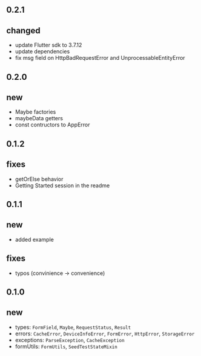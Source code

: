 ## 0.2.1

## changed

- update Flutter sdk to 3.7.12
- update dependencies
- fix msg field on HttpBadRequestError and UnprocessableEntityError

## 0.2.0

## new

- Maybe factories
- maybeData getters
- const contructors to AppError

## 0.1.2

## fixes

- getOrElse behavior
- Getting Started session in the readme

## 0.1.1

## new

- added example

## fixes

- typos (convinience -> convenience)

## 0.1.0

## new

- types: `FormField`, `Maybe`, `RequestStatus`, `Result`
- errors: `CacheError`, `DeviceInfoError`, `FormError`, `HttpError`, `StorageError`
- exceptions: `ParseException`, `CacheException`
- formUtils: `FormUtils`, `SeedTestStateMixin`
